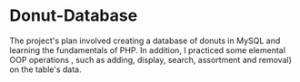 # Donut-Database

The project's plan involved creating a database of donuts in MySQL and learning the fundamentals of PHP. In addition, I practiced some elemental OOP operations , such as adding, display, search, assortment and removal) on the table's data.
